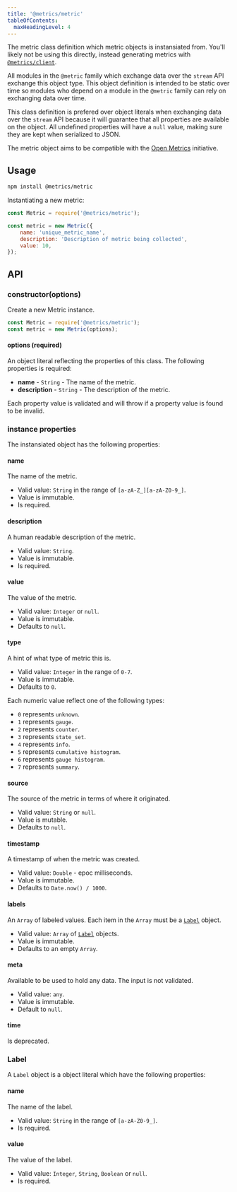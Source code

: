 ```yaml
---
title: '@metrics/metric'
tableOfContents:
  maxHeadingLevel: 4
---
```


The metric class definition which metric objects is instansiated from. You'll likely not be using this directly, instead generating metrics with [`@metrics/client`](../client).


All modules in the `@metric` family which exchange data over the `stream` API exchange
this object type. This object definition is intended to be static over time so modules
who depend on a module in the `@metric` family can rely on exchanging data over time.

This class definition is prefered over object literals when exchanging data over the
`stream` API because it will guarantee that all properties are available on the
object. All undefined properties will have a `null` value, making sure they are kept
when serialized to JSON.

The metric object aims to be compatible with the [Open Metrics](https://github.com/OpenObservability/OpenMetrics)
initiative.

## Usage

```bash
npm install @metrics/metric
```

Instantiating a new metric:

```js
const Metric = require('@metrics/metric');

const metric = new Metric({
    name: 'unique_metric_name',
    description: 'Description of metric being collected',
    value: 10,
});
```

## API

### constructor(options)

Create a new Metric instance.

  ```js
 const Metric = require('@metrics/metric');
 const metric = new Metric(options);
 ```

#### options (required)

An object literal reflecting the properties of this class. The following properties
is required:

 * **name** - `String` - The name of the metric.
 * **description** - `String` - The description of the metric.

Each property value is validated and will throw if a property value is found to be invalid.

### instance properties

The instansiated object has the following properties:

#### name

The name of the metric.

 * Valid value: `String` in the range of `[a-zA-Z_][a-zA-Z0-9_]`.
 * Value is immutable.
 * Is required.

#### description

A human readable description of the metric.

 * Valid value: `String`.
 * Value is immutable.
 * Is required.

#### value

The value of the metric.

 * Valid value: `Integer` or `null`.
 * Value is immutable.
 * Defaults to `null`.

#### type

A hint of what type of metric this is.

 * Valid value: `Integer` in the range of `0-7`.
 * Value is immutable.
 * Defaults to `0`.

Each numeric value reflect one of the following types:

 * `0` represents `unknown`.
 * `1` represents `gauge`.
 * `2` represents `counter`.
 * `3` represents `state_set`.
 * `4` represents `info`.
 * `5` represents `cumulative histogram`.
 * `6` represents `gauge histogram`.
 * `7` represents `summary`.

#### source

The source of the metric in terms of where it originated.

 * Valid value: `String` or `null`.
 * Value is mutable.
 * Defaults to `null`.

#### timestamp

A timestamp of when the metric was created.

 * Valid value: `Double` - epoc milliseconds.
 * Value is immutable.
 * Defaults to `Date.now() / 1000`.

#### labels

An `Array` of labeled values. Each item in the `Array` must be a
[`Label`](#label) object.

 * Valid value: `Array` of [`Label`](#label) objects.
 * Value is immutable.
 * Defaults to an empty `Array`.

#### meta

Available to be used to hold any data. The input is not validated.

 * Valid value: `any`.
 * Value is immutable.
 * Default to `null`.

#### time

Is deprecated.

### Label

A `Label` object is a object literal which have the following properties:

#### name

The name of the label.

 * Valid value: `String` in the range of `[a-zA-Z0-9_]`.
 * Is required.

#### value

The value of the label.

 * Valid value: `Integer`, `String`, `Boolean` or `null`.
 * Is required.

